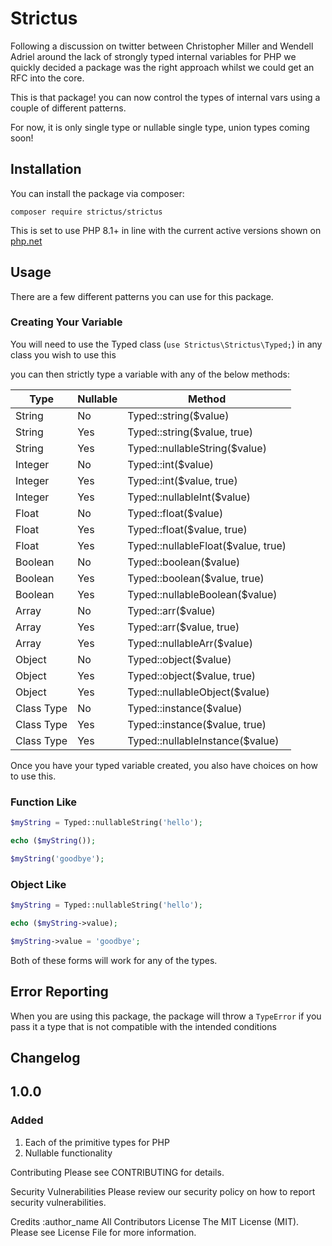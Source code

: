# Strictus
Following a discussion on twitter between Christopher Miller and Wendell Adriel around the lack of strongly typed internal variables for PHP
we quickly decided a package was the right approach whilst we could get an RFC into the core.

This is that package! you can now control the types of internal vars using a couple of different patterns.

For now, it is only single type or nullable single type, union types coming soon!

## Installation
You can install the package via composer:

`composer require strictus/strictus`

This is set to use PHP 8.1+ in line with the current active versions shown on [php.net](https://www.php.net/supported-versions.php)

## Usage

There are a few different patterns you can use for this package.

### Creating Your Variable

You will need to use the Typed class (`use Strictus\Strictus\Typed;`) in any class you wish to use this

you can then strictly type a variable with any of the below methods:

| Type       | Nullable | Method                             |
|------------|----------|------------------------------------|
| String     | No       | Typed::string($value)              |
| String     | Yes      | Typed::string($value, true)        |
| String     | Yes      | Typed::nullableString($value)      |
| Integer    | No       | Typed::int($value)                 |
| Integer    | Yes      | Typed::int($value, true)           |
| Integer    | Yes      | Typed::nullableInt($value)         |
| Float      | No       | Typed::float($value)               |
| Float      | Yes      | Typed::float($value, true)         |
| Float      | Yes      | Typed::nullableFloat($value, true) |
| Boolean    | No       | Typed::boolean($value)             |
| Boolean    | Yes      | Typed::boolean($value, true)       |
| Boolean    | Yes      | Typed::nullableBoolean($value)     |
| Array      | No       | Typed::arr($value)                 |
| Array      | Yes      | Typed::arr($value, true)           |
| Array      | Yes      | Typed::nullableArr($value)         |
| Object     | No       | Typed::object($value)              |
| Object     | Yes      | Typed::object($value, true)        |
| Object     | Yes      | Typed::nullableObject($value)      |
| Class Type | No       | Typed::instance($value)            |
| Class Type | Yes      | Typed::instance($value, true)      |
| Class Type | Yes      | Typed::nullableInstance($value)    |

Once you have your typed variable created, you also have choices on how to use this.

### Function Like

```php
$myString = Typed::nullableString('hello');

echo ($myString());

$myString('goodbye');
```

### Object Like

```php
$myString = Typed::nullableString('hello');

echo ($myString->value);

$myString->value = 'goodbye';
```

Both of these forms will work for any of the types.

## Error Reporting

When you are using this package, the package will throw a `TypeError` if you pass it a type that is not compatible with the intended conditions

## Changelog

## 1.0.0

### Added

1) Each of the primitive types for PHP
2) Nullable functionality

Contributing
Please see CONTRIBUTING for details.

Security Vulnerabilities
Please review our security policy on how to report security vulnerabilities.

Credits
:author_name
All Contributors
License
The MIT License (MIT). Please see License File for more information.